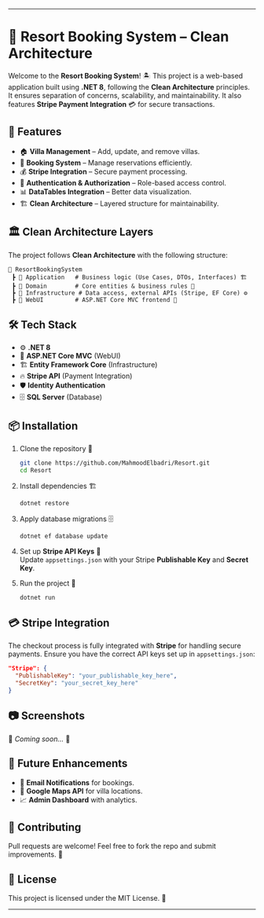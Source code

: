 
---

# 🏨 Resort Booking System – Clean Architecture  

Welcome to the **Resort Booking System**! 🏝️ This project is a web-based application built using **.NET 8**, following the **Clean Architecture** principles. It ensures separation of concerns, scalability, and maintainability. It also features **Stripe Payment Integration** 💳 for secure transactions.  

## 🚀 Features  
- 🏠 **Villa Management** – Add, update, and remove villas.  
- 📅 **Booking System** – Manage reservations efficiently.  
- 💰 **Stripe Integration** – Secure payment processing.  
- 🔐 **Authentication & Authorization** – Role-based access control.  
- 📊 **DataTables Integration** – Better data visualization.  
- 🏗 **Clean Architecture** – Layered structure for maintainability.  

## 🏛 Clean Architecture Layers  
The project follows **Clean Architecture** with the following structure:  

```
📂 ResortBookingSystem
 ┣ 📂 Application   # Business logic (Use Cases, DTOs, Interfaces) 🏗
 ┣ 📂 Domain        # Core entities & business rules 📜
 ┣ 📂 Infrastructure # Data access, external APIs (Stripe, EF Core) ⚙️
 ┣ 📂 WebUI         # ASP.NET Core MVC frontend 🎨
```

## 🛠 Tech Stack  
- ⚙️ **.NET 8**  
- 🎨 **ASP.NET Core MVC** (WebUI)  
- 🏗 **Entity Framework Core** (Infrastructure)  
- 🔥 **Stripe API** (Payment Integration)  
- 🛡 **Identity Authentication**  
- 🗄 **SQL Server** (Database)  

## 📦 Installation  

1. Clone the repository 📂  
   ```bash
   git clone https://github.com/MahmoodElbadri/Resort.git
   cd Resort
   ```

2. Install dependencies 🏗  
   ```bash
   dotnet restore
   ```

3. Apply database migrations 🗄  
   ```bash
   dotnet ef database update
   ```

4. Set up **Stripe API Keys** 🔑  
   Update `appsettings.json` with your Stripe **Publishable Key** and **Secret Key**.

5. Run the project 🚀  
   ```bash
   dotnet run
   ```

## 💳 Stripe Integration  
The checkout process is fully integrated with **Stripe** for handling secure payments. Ensure you have the correct API keys set up in `appsettings.json`:  

```json
"Stripe": {
  "PublishableKey": "your_publishable_key_here",
  "SecretKey": "your_secret_key_here"
}
```

## 📷 Screenshots  
🚧 *Coming soon...* 🚧  

## 🎯 Future Enhancements  
- 📩 **Email Notifications** for bookings.  
- 📍 **Google Maps API** for villa locations.  
- 📈 **Admin Dashboard** with analytics.  

## 🤝 Contributing  
Pull requests are welcome! Feel free to fork the repo and submit improvements. 🚀  

## 📜 License  
This project is licensed under the MIT License. 📝  

---
